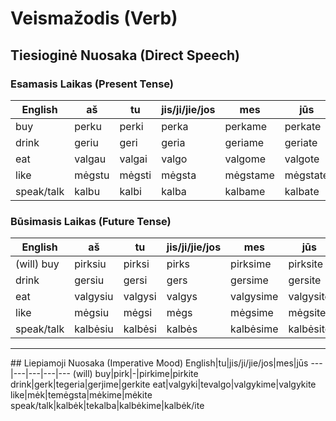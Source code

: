 # Veismažodis (Verb)
## Tiesioginė Nuosaka (Direct Speech)
### Esamasis Laikas (Present Tense)
English|aš|tu|jis/ji/jie/jos|mes|jūs
---|---|---|---|---|---
buy|perku|perki|perka|perkame|perkate
drink|geriu|geri|geria|geriame|geriate
eat|valgau|valgai|valgo|valgome|valgote
like|mėgstu|mėgsti|mėgsta|mėgstame|mėgstate
speak/talk|kalbu|kalbi|kalba|kalbame|kalbate

### Būsimasis Laikas (Future Tense)
English|aš|tu|jis/ji/jie/jos|mes|jūs
---|---|---|---|---|---
(will)  buy|pirksiu|pirksi|pirks|pirksime|pirksite
drink|gersiu|gersi|gers|gersime|gersite
eat|valgysiu|valgysi|valgys|valgysime|valgysite
like|mėgsiu|mėgsi|mėgs|mėgsime|mėgsite
speak/talk|kalbėsiu|kalbėsi|kalbės|kalbėsime|kalbėsite

<hr />
## Liepiamoji Nuosaka (Imperative Mood)
English|tu|jis/ji/jie/jos|mes|jūs
---|---|---|---|---
(will)  buy|pirk|-|pirkime|pirkite
drink|gerk|tegeria|gerjime|gerkite
eat|valgyki|tevalgo|valgykime|valgykite
like|mėk|temėgsta|mėkime|mėkite
speak/talk|kalbėk|tekalba|kalbėkime|kalbėk/ite
